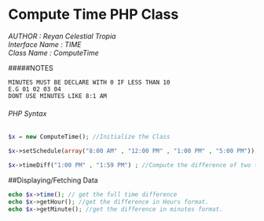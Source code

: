 # Compute Time PHP Class


*AUTHOR 		: Reyan Celestial Tropia	
Interface Name 	: TIME 	
Class Name 		: ComputeTime*		

#####NOTES

	MINUTES MUST BE DECLARE WITH 0 IF LESS THAN 10
	E.G 01 02 03 04
	DONT USE MINUTES LIKE 8:1 AM

###### PHP Syntax
```php
$x = new ComputeTime(); //Initialize the Class

$x->setSchedule(array("8:00 AM" , "12:00 PM" , "1:00 PM" , "5:00 PM")); // Set the work schedule(OPTIONAL)

$x->timeDiff("1:00 PM" , "1:59 PM") ; //Compute the difference of two time(break is deducted base on schedule)
```

##Displaying/Fetching Data
```php
echo $x->time(); // get the full time difference
echo $x->getHour(); //get the difference in Hours format.
echo $x->getMinute(); //get the difference in minutes format.
```